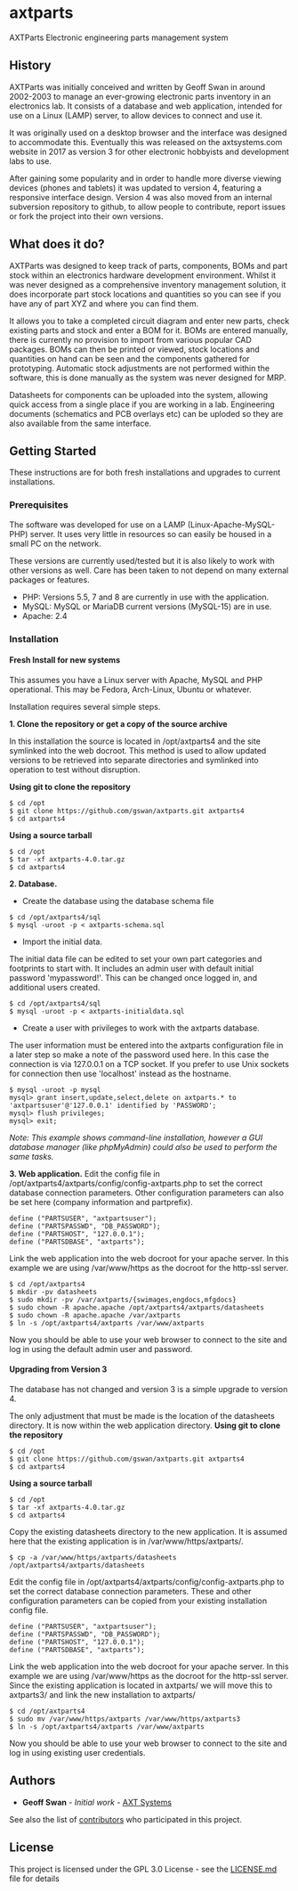 # axtparts
AXTParts Electronic engineering parts management system

## History
AXTParts was initially conceived and written by Geoff Swan in around 2002-2003 to manage an ever-growing electronic parts inventory in an electronics lab. It consists of a database and web application, intended for use on a Linux (LAMP) server, to allow devices to connect and use it.

It was originally used on a desktop browser and the interface was designed to accommodate this. Eventually this was released on the axtsystems.com website in 2017 as version 3 for other electronic hobbyists and development labs to use. 

After gaining some popularity and in order to handle more diverse viewing devices (phones and tablets) it was updated to version 4, featuring a responsive interface design. Version 4 was also moved from an internal subversion repository to github, to allow people to contribute, report issues or fork the project into their own versions.

## What does it do?
AXTParts was designed to keep track of parts, components, BOMs and part stock within an electronics hardware development environment. Whilst it was never designed as a comprehensive inventory management solution, it does incorporate part stock locations and quantities so you can see if you have any of part XYZ and where you can find them. 

It allows you to take a completed circuit diagram and enter new parts, check existing parts and stock and enter a BOM for it. BOMs are entered manually, there is currently no provision to import from various popular CAD packages. BOMs can then be printed or viewed, stock locations and quantities on hand can be seen and the components gathered for prototyping. Automatic stock adjustments are not performed within the software, this is done manually as the system was never designed for MRP.

Datasheets for components can be uploaded into the system, allowing quick access from a single place if you are working in a lab. Engineering documents (schematics and PCB overlays etc) can be uploded so they are also available from the same interface.


## Getting Started

These instructions are for both fresh installations and upgrades to current installations.

### Prerequisites

The software was developed for use on a LAMP (Linux-Apache-MySQL-PHP) server. It uses very little in resources so can easily be housed in a small PC on the network.

These versions are currently used/tested but it is also likely to work with other versions as well. Care has been taken to not depend on many external packages or features.

* PHP: Versions 5.5, 7 and 8 are currently in use with the application.
* MySQL: MySQL or MariaDB current versions (MySQL-15) are in use.
* Apache: 2.4


### Installation

#### Fresh Install for new systems

This assumes you have a Linux server with Apache, MySQL and PHP operational. This may be Fedora, Arch-Linux, Ubuntu or whatever.

Installation requires several simple steps.

**1. Clone the repository or get a copy of the source archive**

In this installation the source is located in /opt/axtparts4 and the site symlinked into the web docroot. 
This method is used to allow updated versions to be retrieved into separate directories and symlinked into operation to test without disruption.

**Using git to clone the repository**
```
$ cd /opt
$ git clone https://github.com/gswan/axtparts.git axtparts4
$ cd axtparts4
```
**Using a source tarball**
```
$ cd /opt
$ tar -xf axtparts-4.0.tar.gz 
$ cd axtparts4
```


**2. Database.**

* Create the database using the database schema file
```
$ cd /opt/axtparts4/sql
$ mysql -uroot -p < axtparts-schema.sql
```
* Import the initial data. 

The initial data file can be edited to set your own part categories and footprints to start with. 
It includes an admin user with default initial password 'mypassword!'. This can be changed once logged in, and additional users created.
```
$ cd /opt/axtparts4/sql
$ mysql -uroot -p < axtparts-initialdata.sql
```
* Create a user with privileges to work with the axtparts database.

The user information must be entered into the axtparts configuration file in a later step so make a note of the password used here.
In this case the connection is via 127.0.0.1 on a TCP socket. If you prefer to use Unix sockets for connection then use 'localhost' instead as the hostname.
```
$ mysql -uroot -p mysql
mysql> grant insert,update,select,delete on axtparts.* to 'axtpartsuser'@'127.0.0.1' identified by 'PASSWORD';
mysql> flush privileges;
mysql> exit;
```
*Note: This example shows command-line installation, however a GUI database manager (like phpMyAdmin) could also be used to perform the same tasks.*


**3. Web application.**
Edit the config file in /opt/axtparts4/axtparts/config/config-axtparts.php to set the correct database connection parameters. 
Other configuration parameters can also be set here (company information and partprefix).
```
define ("PARTSUSER", "axtpartsuser");
define ("PARTSPASSWD", "DB_PASSWORD");
define ("PARTSHOST", "127.0.0.1");
define ("PARTSDBASE", "axtparts");
```

Link the web application into the web docroot for your apache server. In this example we are using /var/www/https as the docroot for the http-ssl server.
```
$ cd /opt/axtparts4
$ mkdir -pv datasheets
$ sudo mkdir -pv /var/axtparts/{swimages,engdocs,mfgdocs}
$ sudo chown -R apache.apache /opt/axtparts4/axtparts/datasheets
$ sudo chown -R apache.apache /var/axtparts
$ ln -s /opt/axtparts4/axtparts /var/www/axtparts
```
Now you should be able to use your web browser to connect to the site and log in using the default admin user and password.


#### Upgrading from Version 3
The database has not changed and version 3 is a simple upgrade to version 4.

The only adjustment that must be made is the location of the datasheets directory. It is now within the web application directory.
**Using git to clone the repository**
```
$ cd /opt
$ git clone https://github.com/gswan/axtparts.git axtparts4
$ cd axtparts4
```
**Using a source tarball**
```
$ cd /opt
$ tar -xf axtparts-4.0.tar.gz 
$ cd axtparts4
```
Copy the existing datasheets directory to the new application. It is assumed here that the existing application is in /var/www/https/axtparts/.
```
$ cp -a /var/www/https/axtparts/datasheets /opt/axtparts4/axtparts/datasheets
```

Edit the config file in /opt/axtparts4/axtparts/config/config-axtparts.php to set the correct database connection parameters. 
These and other configuration parameters can be copied from your existing installation config file.
```
define ("PARTSUSER", "axtpartsuser");
define ("PARTSPASSWD", "DB_PASSWORD");
define ("PARTSHOST", "127.0.0.1");
define ("PARTSDBASE", "axtparts");
```

Link the web application into the web docroot for your apache server. In this example we are using /var/www/https as the docroot for the http-ssl server.
Since the existing application is located in axtparts/ we will move this to axtparts3/ and link the new installation to axtparts/
```
$ cd /opt/axtparts4
$ sudo mv /var/www/https/axtparts /var/www/https/axtparts3
$ ln -s /opt/axtparts4/axtparts /var/www/axtparts
```
Now you should be able to use your web browser to connect to the site and log in using existing user credentials.


## Authors

* **Geoff Swan** - *Initial work* - [AXT Systems](https://github.com/gswan)

See also the list of [contributors](https://github.com/gswan/axtparts/contributors) who participated in this project.

## License

This project is licensed under the GPL 3.0 License - see the [LICENSE.md](LICENSE.md) file for details

